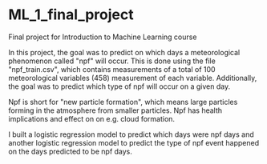 # ML_1_final_project
Final project for Introduction to Machine Learning course

In this project, the goal was to predict on which days a meteorological phenomenon called "npf" will occur. This is done using the file "npf_train.csv", which contains measurements of a total of 100 meteorological variables (458) measurement of each variable. Additionally, the goal was to predict which type of npf will occur on a given day.


Npf is short for "new particle formation", which means large particles forming in the atmosphere from smaller particles. Npf has health implications and effect on on e.g. cloud formation.

I built a logistic regression model to predict which days were npf days and another logistic regression model to predict the type of npf event happened on the days predicted to be npf days. 

